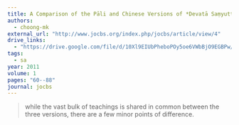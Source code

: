 ```yaml
---
title: A Comparison of the Pāli and Chinese Versions of *Devatā Saṃyutta* and the *Devaputta Saṃyutta*, Collections of Early Buddhist Discourses on "Gods" and "Sons of Gods"
authors:
  - choong-mk
external_url: "http://www.jocbs.org/index.php/jocbs/article/view/4"
drive_links:
  - "https://drive.google.com/file/d/10Xl9EIUbPheboPOy5oe6VWbBjO9EGBPw/view?usp=drivesdk"
tags: 
  - sa
year: 2011
volume: 1
pages: "60--88"
journal: jocbs
---
```


> while the vast bulk of teachings is shared in common between the three versions, there are a few minor points of difference.
